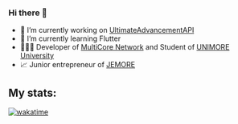 ### Hi there 👋 

- 🔭 I’m currently working on [UltimateAdvancementAPI](https://github.com/frengor/UltimateAdvancementAPI)
- 🌱 I’m currently learning Flutter
- 🙋🏻‍♂️ Developer of [MultiCore Network](https://multicore.network/) and Student of [UNIMORE University](https://www.unimore.it/)
- 📈 Junior entrepreneur of [JEMORE](https://jemore.it/)

## My stats:
[![wakatime](https://wakatime.com/badge/user/973f9ae5-3f77-475e-adf8-1c1d3a0bd3cf.svg)](https://wakatime.com/@973f9ae5-3f77-475e-adf8-1c1d3a0bd3cf)
